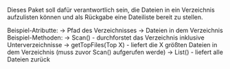 Dieses Paket soll dafür  verantwortlich sein, die Dateien in ein Verzeichnis aufzulisten können und als Rückgabe eine Dateiliste bereit zu stellen.

Beispiel-Atributte:
                    ->  Pfad des Verzeichnisses
                    ->  Dateien in dem Verzeichnis
Beispiel-Methoden:
                    ->  Scan()              -   durchforstet das Verzeichnis inklusive Unterverzeichnisse
                    ->  getTopFiles(Top X)  -   liefert die X größten Dateien in dem Verzeichnis (muss zuvor Scan() aufgerufen werde)
                    ->  List()              -   liefert alle Dateien zurück
